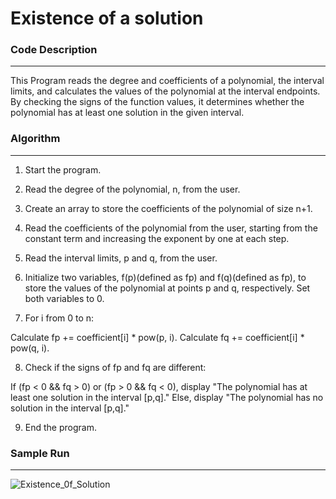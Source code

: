 
# Existence of a solution

### Code Description
***
This Program reads the degree and coefficients of a polynomial, the interval limits, and calculates the values of the polynomial at the interval endpoints. By checking the signs of the function values, it determines whether the polynomial has at least one solution in the given interval.


### Algorithm
***
1. Start the program.

2. Read the degree of the polynomial, n, from the user.

3. Create an array to store the coefficients of the polynomial of size n+1.

4. Read the coefficients of the polynomial from the user, starting from the constant term and increasing the exponent by one at each step.

5. Read the interval limits, p and q, from the user.

6. Initialize two variables, f(p)(defined as fp) and f(q)(defined as fp), to store the values of the polynomial at points p and q, respectively. Set both variables to 0.

7. For i from 0 to n:

Calculate fp += coefficient[i] * pow(p, i).
Calculate fq += coefficient[i] * pow(q, i).

8. Check if the signs of fp and fq are different:

If (fp < 0 && fq > 0) or (fp > 0 && fq < 0), display "The polynomial has at least one solution in the interval [p,q]."
Else, display "The polynomial has no solution in the interval [p,q]."

9. End the program.

### Sample Run
***
![Existence_0f_Solution](https://github.com/AppliedMathematicsProgrammingSociety/amps/assets/107662745/74ba1fc2-e7fd-4baf-a710-7e0e84ae862a)


